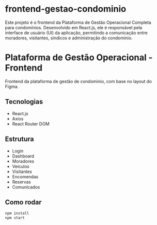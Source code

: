 # frontend-gestao-condominio
Este projeto é o frontend da Plataforma de Gestão Operacional Completa para condomínios. Desenvolvido em React.js, ele é responsável pela interface de usuário (UI) da aplicação, permitindo a comunicação entre moradores, visitantes, síndicos e administração do condomínio.
# Plataforma de Gestão Operacional - Frontend

Frontend da plataforma de gestão de condomínio, com base no layout do Figma.

## Tecnologias
- React.js
- Axios
- React Router DOM

## Estrutura
- Login
- Dashboard
- Moradores
- Veículos
- Visitantes
- Encomendas
- Reservas
- Comunicados

## Como rodar
```bash
npm install
npm start
```

